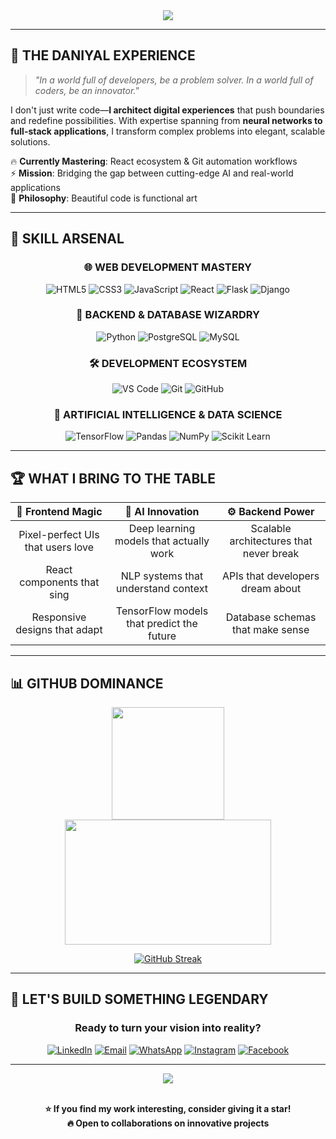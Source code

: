 
<div align="center">

<img src="https://capsule-render.vercel.app/api?type=waving&color=gradient&customColorList=0,2,2,5,30&height=300&section=header&text=Hey%20👋%20What's%20up?&fontSize=80&fontAlignY=35&descAlignY=55&descAlign=50"/>

---

</div>

## 🎯 **THE DANIYAL EXPERIENCE**

> *"In a world full of developers, be a problem solver. In a world full of coders, be an innovator."*

I don't just write code—**I architect digital experiences** that push boundaries and redefine possibilities. With expertise spanning from **neural networks to full-stack applications**, I transform complex problems into elegant, scalable solutions.

🔥 **Currently Mastering**: React ecosystem & Git automation workflows  
⚡ **Mission**: Bridging the gap between cutting-edge AI and real-world applications  
🎨 **Philosophy**: Beautiful code is functional art  

---

## 💎 **SKILL ARSENAL**

<div align="center">

### 🌐 **WEB DEVELOPMENT MASTERY**
![HTML5](https://img.shields.io/badge/HTML5-E34F26?style=for-the-badge&logo=html5&logoColor=white)
![CSS3](https://img.shields.io/badge/CSS3-1572B6?style=for-the-badge&logo=css3&logoColor=white)
![JavaScript](https://img.shields.io/badge/JavaScript-F7DF1E?style=for-the-badge&logo=javascript&logoColor=black)
![React](https://img.shields.io/badge/React-20232A?style=for-the-badge&logo=react&logoColor=61DAFB)
![Flask](https://img.shields.io/badge/Flask-000000?style=for-the-badge&logo=flask&logoColor=white)
![Django](https://img.shields.io/badge/Django-092E20?style=for-the-badge&logo=django&logoColor=white)

### 🐍 **BACKEND & DATABASE WIZARDRY**
![Python](https://img.shields.io/badge/Python-3776AB?style=for-the-badge&logo=python&logoColor=white)
![PostgreSQL](https://img.shields.io/badge/PostgreSQL-316192?style=for-the-badge&logo=postgresql&logoColor=white)
![MySQL](https://img.shields.io/badge/MySQL-005C84?style=for-the-badge&logo=mysql&logoColor=white)

### 🛠️ **DEVELOPMENT ECOSYSTEM**
![VS Code](https://img.shields.io/badge/VS_Code-007ACC?style=for-the-badge&logo=visual-studio-code&logoColor=white)
![Git](https://img.shields.io/badge/Git-F05032?style=for-the-badge&logo=git&logoColor=white)
![GitHub](https://img.shields.io/badge/GitHub-100000?style=for-the-badge&logo=github&logoColor=white)

### 🧠 **ARTIFICIAL INTELLIGENCE & DATA SCIENCE**
![TensorFlow](https://img.shields.io/badge/TensorFlow-FF6F00?style=for-the-badge&logo=tensorflow&logoColor=white)
![Pandas](https://img.shields.io/badge/Pandas-150458?style=for-the-badge&logo=pandas&logoColor=white)
![NumPy](https://img.shields.io/badge/NumPy-013243?style=for-the-badge&logo=numpy&logoColor=white)
![Scikit Learn](https://img.shields.io/badge/scikit--learn-F7931E?style=for-the-badge&logo=scikit-learn&logoColor=white)

</div>

---

## 🏆 **WHAT I BRING TO THE TABLE**

<div align="center">

| 🎨 **Frontend Magic** | 🧠 **AI Innovation** | ⚙️ **Backend Power** |
|:---:|:---:|:---:|
| Pixel-perfect UIs that users love | Deep learning models that actually work | Scalable architectures that never break |
| React components that sing | NLP systems that understand context | APIs that developers dream about |
| Responsive designs that adapt | TensorFlow models that predict the future | Database schemas that make sense |

</div>

---

## 📊 **GITHUB DOMINANCE**

<div align="center">

<img src="https://github-readme-stats.vercel.app/api?username=dani-8&show_icons=true&theme=graywhite&hide_border=true&count_private=true&include_all_commits=true" height="180"/>

<img src="https://github-readme-stats.vercel.app/api/top-langs?username=dani-8&layout=compact&theme=graywhite&hide_border=true&langs_count=8" height="200" width="330"/>

<a href="https://git.io/streak-stats"><img src="https://streak-stats.demolab.com?user=Dani-8&theme=icegray&border_radius=15&date_format=j%20M%5B%20Y%5D&card_width=500&card_height=220" alt="GitHub Streak" /></a>

</div>



---



## 🚀 **LET'S BUILD SOMETHING LEGENDARY**

<div align="center">

### **Ready to turn your vision into reality?**

[![LinkedIn](https://img.shields.io/badge/LinkedIn-Let's_Connect-0077B5?style=for-the-badge&logo=linkedin&logoColor=white)](https://www.linkedin.com/in/daniyal-s-247816325/)
[![Email](https://img.shields.io/badge/Email-Drop_a_Line-D14836?style=for-the-badge&logo=gmail&logoColor=white)](mailto:daniyalw6190@gmail.com)
[![WhatsApp](https://img.shields.io/badge/WhatsApp-Let's_Chat-25D366?style=for-the-badge&logo=whatsapp&logoColor=white)](https://wa.me/923292244017)
[![Instagram](https://img.shields.io/badge/Instagram-Follow_Journey-E4405F?style=for-the-badge&logo=instagram&logoColor=white)](https://www.instagram.com/daniyals6190/)
[![Facebook](https://img.shields.io/badge/Facebook-Connect-1877F2?style=for-the-badge&logo=facebook&logoColor=white)](https://www.facebook.com/profile.php?id=100064155986011)

---

<img src="https://capsule-render.vercel.app/api?type=waving&color=gradient&customColorList=6,11,20&height=150&section=footer&text=Thanks%20for%20visiting!&fontSize=40&fontColor=fff&animation=twinkling"/>

<br> 
<br> 

**⭐ If you find my work interesting, consider giving it a star!**  
**🔥 Open to collaborations on innovative projects**

</div>
